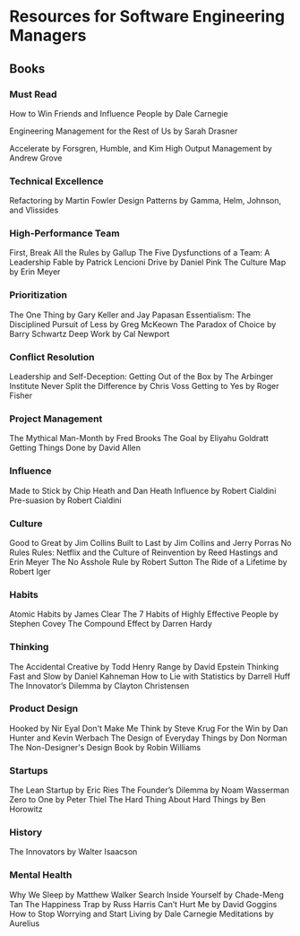 # Resources for Software Engineering Managers
## Books
### Must Read
How to Win Friends and Influence People by Dale Carnegie  

Engineering Management for the Rest of Us by Sarah Drasner  

Accelerate by Forsgren, Humble, and Kim
High Output Management by Andrew Grove

### Technical Excellence
Refactoring by Martin Fowler
Design Patterns by Gamma, Helm, Johnson, and Vlissides

### High-Performance Team
First, Break All the Rules by Gallup
The Five Dysfunctions of a Team: A Leadership Fable by Patrick Lencioni
Drive by Daniel Pink
The Culture Map by Erin Meyer

### Prioritization
The One Thing by Gary Keller and Jay Papasan
Essentialism: The Disciplined Pursuit of Less by Greg McKeown
The Paradox of Choice by Barry Schwartz
Deep Work by Cal Newport

### Conflict Resolution
Leadership and Self-Deception: Getting Out of the Box by The Arbinger Institute
Never Split the Difference by Chris Voss
Getting to Yes by Roger Fisher

### Project Management
The Mythical Man-Month by Fred Brooks
The Goal by Eliyahu Goldratt
Getting Things Done by David Allen

### Influence
Made to Stick by Chip Heath and Dan Heath
Influence by Robert Cialdini
Pre-suasion by Robert Cialdini

### Culture
Good to Great by Jim Collins
Built to Last by Jim Collins and Jerry Porras
No Rules Rules: Netflix and the Culture of Reinvention by Reed Hastings and Erin Meyer
The No Asshole Rule by Robert Sutton
The Ride of a Lifetime by Robert Iger

### Habits
Atomic Habits by James Clear
The 7 Habits of Highly Effective People by Stephen Covey
The Compound Effect by Darren Hardy

### Thinking
The Accidental Creative by Todd Henry
Range by David Epstein
Thinking Fast and Slow by Daniel Kahneman
How to Lie with Statistics by Darrell Huff
The Innovator’s Dilemma by Clayton Christensen

### Product Design
Hooked by Nir Eyal
Don't Make Me Think by Steve Krug
For the Win by Dan Hunter and Kevin Werbach
The Design of Everyday Things by Don Norman
The Non-Designer's Design Book by Robin Williams

### Startups
The Lean Startup by Eric Ries
The Founder’s Dilemma by Noam Wasserman
Zero to One by Peter Thiel
The Hard Thing About Hard Things by Ben Horowitz

### History
The Innovators by Walter Isaacson

### Mental Health
Why We Sleep by Matthew Walker
Search Inside Yourself by Chade-Meng Tan
The Happiness Trap by Russ Harris
Can’t Hurt Me by David Goggins
How to Stop Worrying and Start Living by Dale Carnegie
Meditations by Aurelius
